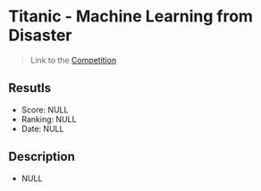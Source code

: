 # Titanic - Machine Learning from Disaster
>Link to the [Competition](https://www.kaggle.com/competitions/titanic)

## Resutls 
- Score: NULL
- Ranking: NULL
- Date: NULL
## Description
- NULL  